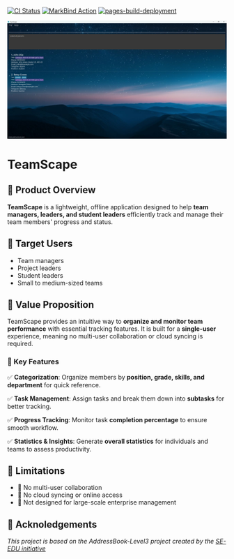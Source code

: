 [![CI Status](https://github.com/AY2425S2-CS2103-F09-4/tp/workflows/Java%20CI/badge.svg)](https://github.com/AY2425S2-CS2103-F09-4/tp/actions)
[![MarkBind Action](https://github.com/AY2425S2-CS2103-F09-4/tp/actions/workflows/docs.yml/badge.svg)](https://github.com/AY2425S2-CS2103-F09-4/tp/actions/workflows/docs.yml)
[![pages-build-deployment](https://github.com/AY2425S2-CS2103-F09-4/tp/actions/workflows/pages/pages-build-deployment/badge.svg)](https://github.com/AY2425S2-CS2103-F09-4/tp/actions/workflows/pages/pages-build-deployment)

![Ui](docs/images/Ui.png)

# TeamScape

## 📌 Product Overview
**TeamScape** is a lightweight, offline application designed to help **team managers, leaders, and student leaders** efficiently track and manage their team members' progress and status.

## 🎯 Target Users
- Team managers
- Project leaders
- Student leaders
- Small to medium-sized teams

## 🚀 Value Proposition
TeamScape provides an intuitive way to **organize and monitor team performance** with essential tracking features. It is built for a **single-user** experience, meaning no multi-user collaboration or cloud syncing is required.

### 🔹 Key Features
✅ **Categorization**: Organize members by **position, grade, skills, and department** for quick reference.

✅ **Task Management**: Assign tasks and break them down into **subtasks** for better tracking.

✅ **Progress Tracking**: Monitor task **completion percentage** to ensure smooth workflow.

✅ **Statistics & Insights**: Generate **overall statistics** for individuals and teams to assess productivity.

## 📌 Limitations
- 🚫 No multi-user collaboration
- 🚫 No cloud syncing or online access
- 🚫 Not designed for large-scale enterprise management

## 📄 Acknoledgements
_This project is based on the AddressBook-Level3 project created by the [SE-EDU initiative](https://se-education.org)_


